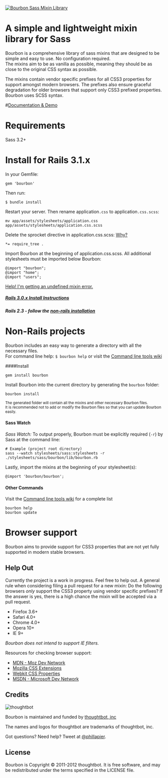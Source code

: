 [![Bourbon Sass Mixin Library](http://bourbon.io/images/bourbon-logo.png)](http://bourbon.io)

# A simple and lightweight mixin library for Sass
Bourbon is a comprehensive library of sass mixins that are designed to be simple
and easy to use. No configuration required.  
The mixins aim to be as vanilla as possible, meaning they should be as close to the original CSS syntax as possible.

The mixins contain vendor specific prefixes for all CSS3 properties for support
amongst modern browsers. The prefixes also ensure graceful degradation for older
browsers that support only CSS3 prefixed properties. Bourbon uses SCSS syntax.

#[Documentation & Demo](http://bourbon.io)

# Requirements
Sass 3.2+

# Install for Rails 3.1.x
In your Gemfile:

    gem 'bourbon'

Then run:

    $ bundle install

Restart your server. Then rename application`.css` to application`.css.scss`:

    mv app/assets/stylesheets/application.css app/assets/stylesheets/application.css.scss

Delete the sprocket directive in application.css.scss: [Why?](https://github.com/thoughtbot/bourbon/wiki/Rails-Sprockets)

    *= require_tree .

Import Bourbon at the beginning of application.css.scss. All additional stylesheets must be imported below Bourbon:

    @import "bourbon";
    @import "home";
    @import "users";


[Help! I'm getting an undefined mixin error.](https://github.com/thoughtbot/bourbon/wiki/Rails-Help)

##### [Rails 3.0.x Install Instructions](https://github.com/thoughtbot/bourbon/wiki/Rails-3.0.x-Install)

##### Rails 2.3 - follow the [non-rails installation](#non-rails)

# <span id="non-rails"></span>Non-Rails projects
Bourbon includes an easy way to generate a directory with all the necessary files.  
For command line help: `$ bourbon help` or visit the [Command line tools wiki](https://github.com/thoughtbot/bourbon/wiki/Command-Line-Tools)

####Install

    gem install bourbon

Install Bourbon into the current directory by generating the `bourbon` folder:

    bourbon install

<small>The generated folder will contain all the mixins and other necessary Bourbon files.   
It is recommended not to add or modify the Bourbon files so that you can update Bourbon easily.</small>

#### Sass Watch
*Sass Watch:* To output properly, Bourbon must be explicitly required (`-r`) by Sass at the command line:

    # Example (project root directory)
    sass --watch stylesheets/sass:stylesheets -r ./stylesheets/sass/bourbon/lib/bourbon.rb

Lastly, import the mixins at the beginning of your stylesheet(s):

    @import 'bourbon/bourbon';


#### Other Commands
Visit the [Command line tools wiki](https://github.com/thoughtbot/bourbon/wiki/Command-Line-Tools) for a complete list

    bourbon help
    bourbon update

# Browser support
Bourbon aims to provide support for CSS3 properties that are not yet fully supported in modern stable browsers.


## Help Out

Currently the project is a work in progress. Feel free to help out.
A general rule when considering filing a pull request for a new mixin: Do the following browsers *only* support the CSS3 property using vendor specific prefixes?
If the answer is yes, there is a high chance the mixin will be accepted via a pull request.

* Firefox 3.6+
* Safari 4.0+
* Chrome 4.0+
* Opera 10+
* IE 9+

*Bourbon does not intend to support IE filters.*


Resources for checking browser support:

* [MDN - Moz Dev Network](https://developer.mozilla.org/en-US/)
* [Mozilla CSS Extensions](https://developer.mozilla.org/en/CSS_Reference/Mozilla_Extensions)
* [Webkit CSS Properties](http://css-infos.net/properties/webkit.php)
* [MSDN - Microsoft Dev Network](http://msdn.microsoft.com/en-us/library/ms531207\(v=VS.85\).aspx)

Credits
-------

![thoughtbot](http://thoughtbot.com/images/tm/logo.png)

Bourbon is maintained and funded by [thoughtbot, inc](http://thoughtbot.com/community)

The names and logos for thoughtbot are trademarks of thoughtbot, inc.

Got questions? Need help? Tweet at [@phillapier](http://twitter.com/phillapier).

License
-------

Bourbon is Copyright © 2011-2012 thoughtbot. It is free software, and may be redistributed under the terms specified in the LICENSE file.
